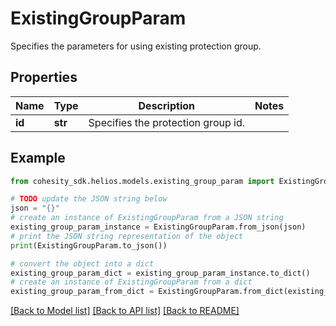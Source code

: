 # ExistingGroupParam

Specifies the parameters for using existing protection group.

## Properties

Name | Type | Description | Notes
------------ | ------------- | ------------- | -------------
**id** | **str** | Specifies the protection group id. | 

## Example

```python
from cohesity_sdk.helios.models.existing_group_param import ExistingGroupParam

# TODO update the JSON string below
json = "{}"
# create an instance of ExistingGroupParam from a JSON string
existing_group_param_instance = ExistingGroupParam.from_json(json)
# print the JSON string representation of the object
print(ExistingGroupParam.to_json())

# convert the object into a dict
existing_group_param_dict = existing_group_param_instance.to_dict()
# create an instance of ExistingGroupParam from a dict
existing_group_param_from_dict = ExistingGroupParam.from_dict(existing_group_param_dict)
```
[[Back to Model list]](../README.md#documentation-for-models) [[Back to API list]](../README.md#documentation-for-api-endpoints) [[Back to README]](../README.md)



